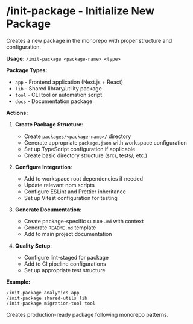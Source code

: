 # /init-package - Initialize New Package

Creates a new package in the monorepo with proper structure and configuration.

**Usage:** `/init-package <package-name> <type>`

**Package Types:**

- `app` - Frontend application (Next.js + React)
- `lib` - Shared library/utility package
- `tool` - CLI tool or automation script
- `docs` - Documentation package

**Actions:**

1. **Create Package Structure**:
   - Create `packages/<package-name>/` directory
   - Generate appropriate `package.json` with workspace configuration
   - Set up TypeScript configuration if applicable
   - Create basic directory structure (src/, tests/, etc.)

2. **Configure Integration**:
   - Add to workspace root dependencies if needed
   - Update relevant npm scripts
   - Configure ESLint and Prettier inheritance
   - Set up Vitest configuration for testing

3. **Generate Documentation**:
   - Create package-specific `CLAUDE.md` with context
   - Generate `README.md` template
   - Add to main project documentation

4. **Quality Setup**:
   - Configure lint-staged for package
   - Add to CI pipeline configurations
   - Set up appropriate test structure

**Example:**

```
/init-package analytics app
/init-package shared-utils lib
/init-package migration-tool tool
```

Creates production-ready package following monorepo patterns.
